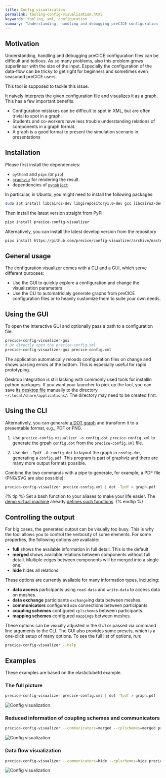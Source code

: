 ```yaml
---
title: Config visualization
permalink: tooling-config-visualization.html
keywords: tooling, xml, configuration
summary: "Understanding, handling and debugging preCICE configuration files can be difficult and tedious. This tool simplifies this process by visualizing the configuration as a dot graph."
---
```


## Motivation

Understanding, handling and debugging preCICE configuration files can be difficult and tedious.
As so many problems, also this problem grows superlinear with the size of the input.
Especially the configuration of the data-flow can be tricky to get right for beginners and sometimes even seasoned preCICE users.

This tool is supposed to tackle this issue.

It naively interprets the given configuration file and visualizes it as a graph.
This has a few important benefits:

* Configuration mistakes can be difficult to spot in XML, but are often trivial to spot in a graph.
* Students and co-workers have less trouble understanding relations of components in a graph format.
* A graph is a good format to present the simulation scenario in presentations

## Installation

Please first install the dependencies:

* `python3` and `pipx` (or `pip`)
* [`graphviz`](https://graphviz.org/download/) for rendering the result.
* dependencies of [`pygobject`](https://gnome.pages.gitlab.gnome.org/pygobject/getting_started.html)

In particular, in Ubuntu, you might need to install the following packages:

```bash
sudo apt install libcairo2-dev libgirepository1.0-dev gcc libcairo2-dev pkg-config python3-dev gir1.2-gtk-4.0
```

Then install the latest version straight from PyPi:

```bash
pipx install precice-config-visualizer
```

Alternatively, you can install the latest develop version from the repository

```bash
pipx install https://github.com/precice/config-visualizer/archive/master.zip
```

## General usage

The configuration visualizer comes with a CLI and a GUI, which serve different purposes:

* Use the GUI to quickly explore a configuration and change the visualization parameters.
* Use the CLI to automatriclaly generate graphs from preCICE configuration files or to heavily customize them to suite your own needs.

## Using the GUI

To open the interactive GUI and optionally pass a path to a configuration file:

```bash
precice-config-visualizer-gui
# Or directly open the precice-config.xml
precice-config-visualizer-gui precice-config.xml 
```

The application automatically reloads configuration files on change and shows parsing errors at the bottom. This is especially useful for rapid prototyping.

Desktop integration is still lacking with commonly used tools for installin python packages.
If you want your launcher to pick up the tool, you can save [its desktop file](https://raw.githubusercontent.com/precice/config-visualizer/master/data/org.precice.config_visualizer.desktop) manually to the directory `~/.local/share/applications/`. The directory may need to be created first.

## Using the CLI

Alternatively, you can generate [a DOT graph](https://graphviz.org/doc/info/lang.html) and transform it to a presentable format, e.g., PDF or PNG.

1. Use `precice-config-visualizer -o config.dot precice-config.xml` to generate the grpah `config.dot` from the `precice-config.xml` file.

2. Use `dot -Tpdf -O config.dot` to layout the graph in `config.dot`, generating a `config.pdf`.
  This program is part of graphviz and there are many more output formats possible.

Combine the two commands with a pipe to generate, for example, a PDF file (PNG/SVG are also possible):

```bash
precice-config-visualizer precice-config.xml | dot -Tpdf > graph.pdf
```

{% tip %}
Set a bash function to your aliases to make your life easier. The [demo virtual machine](installation-vm.html) already [defines such functions](https://github.com/precice/vm/blob/main/provisioning/.alias).
{% endtip  %}

## Controlling the output

For big cases, the generated output can be visually too busy.
This is why the tool allows you to control the verbosity of some elements.
For some properties, the following options are available:

* **full** shows the available information in full detail. This is the default.
* **merged** shows available relations between components without full detail. Multiple edges between components will be merged into a single one.
* **hide** hides all relations.

These options are currently available for many information types, including:

* **data access** participants using `read-data` and `write-data` to access data on meshes.
* **data exchange** participants `exchange`ing data between meshes.
* **communicators** configured `m2n` connections between participants.
* **coupling schemes** configured `cplscheme`s between participants.
* **mapping schemes** configured `mapping`s between meshes.

These options can be visually adjusted in the GUI or passed via command line arguments to the CLI.
The GUI also provides some presets, which is a one-click setup of many options.
To see the full list of options, run:

```bash
precice-config-visualizer --help
```

## Examples

These examples are based on the elastictube1d example.

### The full picture

```bash
precice-config-visualizer precice-config.xml | dot -Tpdf > graph.pdf
```

![Config visualization](images/docs/tooling/elastictube1d-full.svg)

### Reduced information of coupling schemes and communicators

```bash
precice-config-visualizer --communicators=merged --cplschemes=merged precice-config.xml | dot -Tpdf > graph.pdf
```

![Config visualization](images/docs/tooling/elastictube1d-cpl-com-merged.svg)

### Data flow visualization

```bash
precice-config-visualizer --communicators=hide --cplschemes=hide precice-config.xml | dot -Tpdf > graph.pdf
```

![Config visualization](images/docs/tooling/elastictube1d-data-flow.svg)
